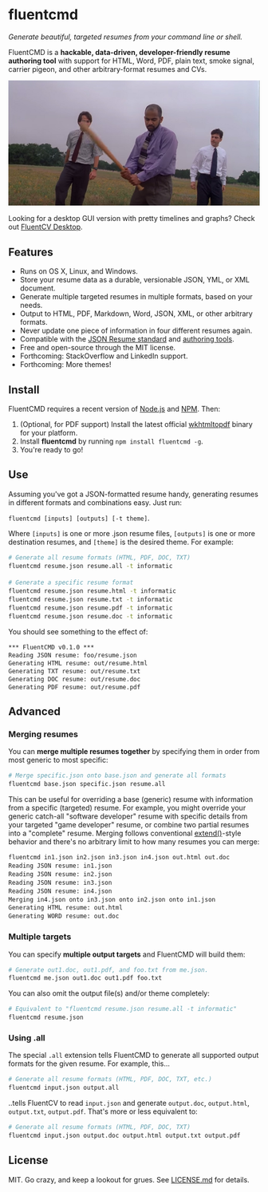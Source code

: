fluentcmd
=========
*Generate beautiful, targeted resumes from your command line or shell.*

FluentCMD is a **hackable, data-driven, developer-friendly resume authoring tool** with support for HTML, Word, PDF, plain text, smoke signal, carrier pigeon, and other arbitrary-format resumes and CVs.

[![](assets/office_space.jpg)][8]

Looking for a desktop GUI version with pretty timelines and graphs? Check out [FluentCV Desktop][7].

## Features

- Runs on OS X, Linux, and Windows.
- Store your resume data as a durable, versionable JSON, YML, or XML document.
- Generate multiple targeted resumes in multiple formats, based on your needs.
- Output to HTML, PDF, Markdown, Word, JSON, XML, or other arbitrary formats.
- Never update one piece of information in four different resumes again.
- Compatible with the [JSON Resume standard][6] and [authoring tools][7].
- Free and open-source through the MIT license.
- Forthcoming: StackOverflow and LinkedIn support.
- Forthcoming: More themes!

## Install

FluentCMD requires a recent version of [Node.js][4] and [NPM][5]. Then:

1. (Optional, for PDF support) Install the latest official [wkhtmltopdf][3] binary for your platform.
2. Install **fluentcmd** by running `npm install fluentcmd -g`.
3. You're ready to go!

## Use

Assuming you've got a JSON-formatted resume handy, generating resumes in different formats and combinations easy. Just run:

`fluentcmd [inputs] [outputs] [-t theme]`.

Where `[inputs]` is one or more .json resume files, `[outputs]` is one or more destination resumes, and `[theme]` is the desired theme. For example:

```bash
# Generate all resume formats (HTML, PDF, DOC, TXT)
fluentcmd resume.json resume.all -t informatic

# Generate a specific resume format
fluentcmd resume.json resume.html -t informatic
fluentcmd resume.json resume.txt -t informatic
fluentcmd resume.json resume.pdf -t informatic
fluentcmd resume.json resume.doc -t informatic
```

You should see something to the effect of:

```
*** FluentCMD v0.1.0 ***
Reading JSON resume: foo/resume.json
Generating HTML resume: out/resume.html
Generating TXT resume: out/resume.txt
Generating DOC resume: out/resume.doc
Generating PDF resume: out/resume.pdf
```

## Advanced

### Merging resumes

You can **merge multiple resumes together** by specifying them in order from most generic to most specific:

```bash
# Merge specific.json onto base.json and generate all formats
fluentcmd base.json specific.json resume.all
```

This can be useful for overriding a base (generic) resume with information from a specific (targeted) resume. For example, you might override your generic catch-all "software developer" resume with specific details from your targeted "game developer" resume, or combine two partial resumes into a "complete" resume. Merging follows conventional [extend()][9]-style behavior and there's no arbitrary limit to how many resumes you can merge:

```bash
fluentcmd in1.json in2.json in3.json in4.json out.html out.doc
Reading JSON resume: in1.json
Reading JSON resume: in2.json
Reading JSON resume: in3.json
Reading JSON resume: in4.json
Merging in4.json onto in3.json onto in2.json onto in1.json
Generating HTML resume: out.html
Generating WORD resume: out.doc
```

### Multiple targets

You can specify **multiple output targets** and FluentCMD will build them:

```bash
# Generate out1.doc, out1.pdf, and foo.txt from me.json.
fluentcmd me.json out1.doc out1.pdf foo.txt
```

You can also omit the output file(s) and/or theme completely:

```bash
# Equivalent to "fluentcmd resume.json resume.all -t informatic"
fluentcmd resume.json
```

### Using .all

The special `.all` extension tells FluentCMD to generate all supported output formats for the given resume. For example, this...

```bash
# Generate all resume formats (HTML, PDF, DOC, TXT, etc.)
fluentcmd input.json output.all
```

..tells FluentCV to read `input.json` and generate `output.doc`, `output.html`, `output.txt`, `output.pdf`. That's more or less equivalent to:

```bash
# Generate all resume formats (HTML, PDF, DOC, TXT)
fluentcmd input.json output.doc output.html output.txt output.pdf
```

## License

MIT. Go crazy, and keep a lookout for grues. See [LICENSE.md][1] for details.

[1]: LICENSE.md
[2]: http://phantomjs.org/
[3]: http://wkhtmltopdf.org/
[4]: https://nodejs.org/
[5]: https://www.npmjs.com/
[6]: http://jsonresume.org
[7]: http://fluentcv.com
[8]: https://youtu.be/N9wsjroVlu8
[9]: https://api.jquery.com/jquery.extend/
